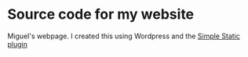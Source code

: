 # Source code for my website
Miguel's webpage.
I created this using Wordpress and the [Simple Static plugin](https://wordpress.org/plugins/simply-static/)